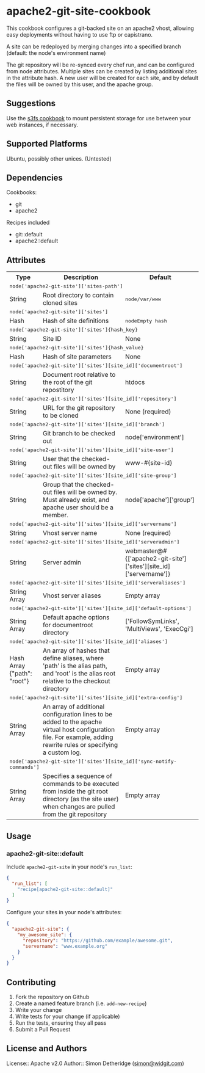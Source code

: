 # apache2-git-site-cookbook

This cookbook configures a git-backed site on an apache2 vhost, allowing easy
deployments without having to use ftp or capistrano.

A site can be redeployed by merging changes into a specified branch (default:
the node's environment name)

The git repository will be re-synced every chef run, and can be configured
from node attributes. Multiple sites can be created by listing additional sites
in the attribute hash. A new user will be created for each site, and by default
the files will be owned by this user, and the apache group.

## Suggestions

Use the [s3fs cookbook](https://supermarket.getchef.com/cookbooks/s3fs) to
mount persistent storage for use between your web instances, if necessary.

## Supported Platforms

Ubuntu, possibly other unices. (Untested)

## Dependencies

Cookbooks:
- git
- apache2

Recipes included
- git::default
- apache2::default

## Attributes

<table>
  <tr>
    <th>Type</th>
    <th>Description</th>
    <th>Default</th>
  </tr>
  <tr>
    <td colspan="3"><tt>node['apache2-git-site']['sites-path']</tt></td>
  </tr>
  <tr>
    <td>String</td>
    <td>Root directory to contain cloned sites</td>
    <td colspan="3"><tt>node/var/www</tt></td>
  </tr>
  <tr>
    <td colspan="3"><tt>node['apache2-git-site']['sites']</tt></td>
  </tr>
  <tr>
    <td>Hash</td>
    <td>Hash of site definitions</td>
    <td colspan="3"><tt>nodeEmpty hash</tt></td>
  </tr>
  <tr>
    <td colspan="3"><tt>node['apache2-git-site']['sites']{hash_key}</tt></td>
  </tr>
  <tr>
    <td>String</td>
    <td>Site ID</td>
    <td>None</td>
  </tr>
  <tr>
    <td colspan="3"><tt>node['apache2-git-site']['sites']{hash_value}</tt></td>
  </tr>
  <tr>
    <td>Hash</td>
    <td>Hash of site parameters</td>
    <td>None</td>
  </tr>
  <tr>
    <td colspan="3"><tt>node['apache2-git-site']['sites'][site_id]['documentroot']</tt></td>
  </tr>
  <tr>
    <td>String</td>
    <td>Document root relative to the root of the git repostitory</td>
    <td>htdocs</td>
  </tr>
  <tr>
    <td colspan="3"><tt>node['apache2-git-site']['sites'][site_id]['repository']</tt></td>
  </tr>
  <tr>
    <td>String</td>
    <td>URL for the git repository to be cloned</td>
    <td>None (required)</td>
  </tr>
  <tr>
    <td colspan="3"><tt>node['apache2-git-site']['sites'][site_id]['branch']</tt></td>
  </tr>
  <tr>
    <td>String</td>
    <td>Git branch to be checked out</td>
    <td>node['environment']</td>
  </tr>
  <tr>
    <td colspan="3"><tt>node['apache2-git-site']['sites'][site_id]['site-user']</tt></td>
  </tr>
  <tr>
    <td>String</td>
    <td>User that the checked-out files will be owned by</td>
    <td>www-#{site-id}</td>
  </tr>
  <tr>
    <td colspan="3"><tt>node['apache2-git-site']['sites'][site_id]['site-group']</tt></td>
  </tr>
  <tr>
    <td>String</td>
    <td>Group that the checked-out files will be owned by. Must already exist, and apache user should be a member.</td>
    <td>node['apache']['group']</td>
  </tr>
  <tr>
    <td colspan="3"><tt>node['apache2-git-site']['sites'][site_id]['servername']</tt></td>
  </tr>
  <tr>
    <td>String</td>
    <td>Vhost server name</td>
    <td>None (required)</td>
  </tr>
  <tr>
    <td colspan="3"><tt>node['apache2-git-site']['sites'][site_id]['serveradmin']</tt></td>
  </tr>
  <tr>
    <td>String</td>
    <td>Server admin</td>
    <td>webmaster@#{['apache2-git-site']['sites'][site_id]['servername']}</td>
  </tr>
  <tr>
    <td colspan="3"><tt>node['apache2-git-site']['sites'][site_id]['serveraliases']</tt></td>
  </tr>
  <tr>
    <td>String Array</td>
    <td>Vhost server aliases</td>
    <td>Empty array</td>
  </tr>
  <tr>
    <td colspan="3"><tt>node['apache2-git-site']['sites'][site_id]['default-options']</tt></td>
  </tr>
  <tr>
    <td>String Array</td>
    <td>Default apache options for documentroot directory</td>
    <td>['FollowSymLinks', 'MultiViews', 'ExecCgi']</td>
  </tr>
  <tr>
    <td colspan="3"><tt>node['apache2-git-site']['sites'][site_id]['aliases']</tt></td>
  </tr>
  <tr>
    <td>Hash Array {"path": "root"}</td>
    <td>An array of hashes that define aliases, where 'path' is the alias path, and 'root' is the alias root relative to the checkout directory</td>
    <td>Empty array</td>
  </tr>
  <tr>
    <td colspan="3"><tt>node['apache2-git-site']['sites'][site_id]['extra-config']</tt></td>
  </tr>
  <tr>
    <td>String Array</td>
    <td>An array of additional configuration lines to be added to the apache virtual host configuration file. For example, adding rewrite rules or specifying a custom log.</td>
    <td>Empty array</td>
  </tr>
  <tr>
    <td colspan="3"><tt>node['apache2-git-site']['sites'][site_id]['sync-notify-commands']</tt></td>
  </tr>
  <tr>
    <td>String Array</td>
    <td>Specifies a sequence of commands to be executed from inside the git root directory (as the site user) when changes are pulled from the git repository</td>
    <td>Empty array</td>
  </tr>
</table>

## Usage

### apache2-git-site::default

Include `apache2-git-site` in your node's `run_list`:

```json
{
  "run_list": [
    "recipe[apache2-git-site::default]"
  ]
}
```

Configure your sites in your node's attributes:
```json
{
  "apache2-git-site": {
    "my_awesome_site": {
      "repository": "https://github.com/example/awesome.git",
      "servername": "www.example.org"
    }
  }
}
```

## Contributing

1. Fork the repository on Github
2. Create a named feature branch (i.e. `add-new-recipe`)
3. Write your change
4. Write tests for your change (if applicable)
5. Run the tests, ensuring they all pass
6. Submit a Pull Request

## License and Authors

License:: Apache v2.0
Author:: Simon Detheridge (<simon@widgit.com>)
